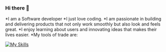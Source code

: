 ### Hi there 👋


*I am a Software developer
*I just love coding.
*I am passionate in building and delivering products that not only work smoothly but also look and feels great. 
*I enjoy learning about users and innovating ideas that makes their lives easier. 
*My tools of trade are:

[![My Skills](https://skillicons.dev/icons?i=aws,gcp,azure,react,nodejs,kotlin,reactnative,figma,vue,react&perline=3)](https://skillicons.dev)

